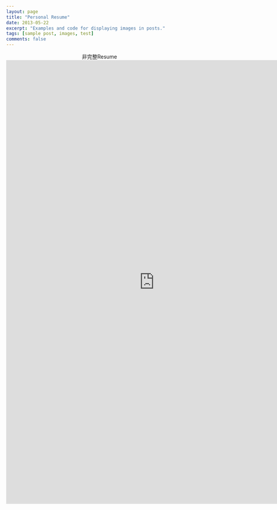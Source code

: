 ```yaml
---
layout: page
title: "Personal Resume"
date: 2013-05-22
excerpt: "Examples and code for displaying images in posts."
tags: [sample post, images, test]
comments: false
---
```

<center>非完整Resume</center>
<embed width="800" height="1200" src="https://aiologybay.github.io/assets/pdf/cv.pdf">
